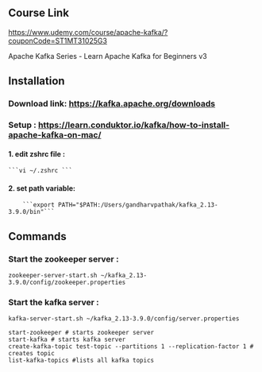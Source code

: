 ## Course Link
https://www.udemy.com/course/apache-kafka/?couponCode=ST1MT31025G3

Apache Kafka Series - Learn Apache Kafka for Beginners v3


## Installation 

### Download link: https://kafka.apache.org/downloads


### Setup : https://learn.conduktor.io/kafka/how-to-install-apache-kafka-on-mac/

#### 1. edit zshrc file :  
    ```vi ~/.zshrc ```
#### 2. set path variable: 
        ```export PATH="$PATH:/Users/gandharvpathak/kafka_2.13-3.9.0/bin"```

## Commands

### Start the zookeeper server :
```
zookeeper-server-start.sh ~/kafka_2.13-3.9.0/config/zookeeper.properties
```
### Start the kafka server :
```
kafka-server-start.sh ~/kafka_2.13-3.9.0/config/server.properties
```

```
start-zookeeper # starts zookeeper server
start-kafka # starts kafka server
create-kafka-topic test-topic --partitions 1 --replication-factor 1 # creates topic
list-kafka-topics #lists all kafka topics
```